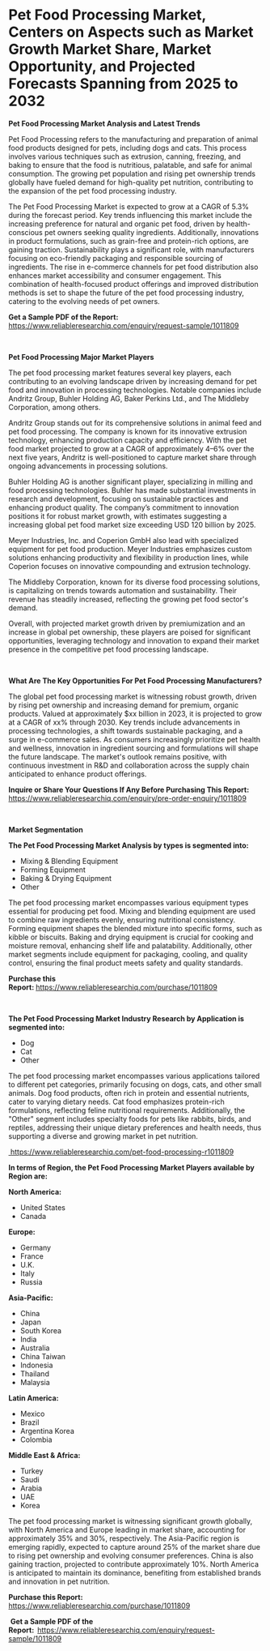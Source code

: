 <p><h1>Pet Food Processing Market, Centers on Aspects such as Market Growth Market Share, Market Opportunity, and Projected Forecasts Spanning from 2025 to 2032</h1></p><p><strong>Pet Food Processing Market Analysis and Latest Trends</strong></p>
<p><p>Pet Food Processing refers to the manufacturing and preparation of animal food products designed for pets, including dogs and cats. This process involves various techniques such as extrusion, canning, freezing, and baking to ensure that the food is nutritious, palatable, and safe for animal consumption. The growing pet population and rising pet ownership trends globally have fueled demand for high-quality pet nutrition, contributing to the expansion of the pet food processing industry.</p><p>The Pet Food Processing Market is expected to grow at a CAGR of 5.3% during the forecast period. Key trends influencing this market include the increasing preference for natural and organic pet food, driven by health-conscious pet owners seeking quality ingredients. Additionally, innovations in product formulations, such as grain-free and protein-rich options, are gaining traction. Sustainability plays a significant role, with manufacturers focusing on eco-friendly packaging and responsible sourcing of ingredients. The rise in e-commerce channels for pet food distribution also enhances market accessibility and consumer engagement. This combination of health-focused product offerings and improved distribution methods is set to shape the future of the pet food processing industry, catering to the evolving needs of pet owners.</p></p>
<p><strong>Get a Sample PDF of the Report:&nbsp;</strong> <a href="https://www.reliableresearchiq.com/enquiry/request-sample/1011809?utm_campaign=3199&utm_medium=2&utm_source=Github&utm_content=ia&utm_term=17042025&utm_id=pet-food-processing">https://www.reliableresearchiq.com/enquiry/request-sample/1011809</a></p>
<p>&nbsp;</p>
<p><strong>Pet Food Processing Major Market Players</strong></p>
<p><p>The pet food processing market features several key players, each contributing to an evolving landscape driven by increasing demand for pet food and innovation in processing technologies. Notable companies include Andritz Group, Buhler Holding AG, Baker Perkins Ltd., and The Middleby Corporation, among others.</p><p>Andritz Group stands out for its comprehensive solutions in animal feed and pet food processing. The company is known for its innovative extrusion technology, enhancing production capacity and efficiency. With the pet food market projected to grow at a CAGR of approximately 4–6% over the next five years, Andritz is well-positioned to capture market share through ongoing advancements in processing solutions.</p><p>Buhler Holding AG is another significant player, specializing in milling and food processing technologies. Buhler has made substantial investments in research and development, focusing on sustainable practices and enhancing product quality. The company’s commitment to innovation positions it for robust market growth, with estimates suggesting a increasing global pet food market size exceeding USD 120 billion by 2025.</p><p>Meyer Industries, Inc. and Coperion GmbH also lead with specialized equipment for pet food production. Meyer Industries emphasizes custom solutions enhancing productivity and flexibility in production lines, while Coperion focuses on innovative compounding and extrusion technology.</p><p>The Middleby Corporation, known for its diverse food processing solutions, is capitalizing on trends towards automation and sustainability. Their revenue has steadily increased, reflecting the growing pet food sector's demand.</p><p>Overall, with projected market growth driven by premiumization and an increase in global pet ownership, these players are poised for significant opportunities, leveraging technology and innovation to expand their market presence in the competitive pet food processing landscape.</p></p>
<p>&nbsp;</p>
<p><strong>What Are The Key Opportunities For Pet Food Processing Manufacturers?</strong></p>
<p><p>The global pet food processing market is witnessing robust growth, driven by rising pet ownership and increasing demand for premium, organic products. Valued at approximately $xx billion in 2023, it is projected to grow at a CAGR of xx% through 2030. Key trends include advancements in processing technologies, a shift towards sustainable packaging, and a surge in e-commerce sales. As consumers increasingly prioritize pet health and wellness, innovation in ingredient sourcing and formulations will shape the future landscape. The market's outlook remains positive, with continuous investment in R&D and collaboration across the supply chain anticipated to enhance product offerings.</p></p>
<p><strong>Inquire or Share Your Questions If Any Before Purchasing This Report:</strong> <a href="https://www.reliableresearchiq.com/enquiry/pre-order-enquiry/1011809?utm_campaign=3199&utm_medium=2&utm_source=Github&utm_content=ia&utm_term=17042025&utm_id=pet-food-processing">https://www.reliableresearchiq.com/enquiry/pre-order-enquiry/1011809</a></p>
<p>&nbsp;</p>
<p><strong>Market Segmentation</strong></p>
<p><strong>The Pet Food Processing Market Analysis by types is segmented into:</strong></p>
<p><ul><li>Mixing & Blending Equipment</li><li>Forming Equipment</li><li>Baking & Drying Equipment</li><li>Other</li></ul></p>
<p><p>The pet food processing market encompasses various equipment types essential for producing pet food. Mixing and blending equipment are used to combine raw ingredients evenly, ensuring nutritional consistency. Forming equipment shapes the blended mixture into specific forms, such as kibble or biscuits. Baking and drying equipment is crucial for cooking and moisture removal, enhancing shelf life and palatability. Additionally, other market segments include equipment for packaging, cooling, and quality control, ensuring the final product meets safety and quality standards.</p></p>
<p><strong>Purchase this Report:&nbsp;</strong><a href="https://www.reliableresearchiq.com/purchase/1011809?utm_campaign=3199&utm_medium=2&utm_source=Github&utm_content=ia&utm_term=17042025&utm_id=pet-food-processing">https://www.reliableresearchiq.com/purchase/1011809</a></p>
<p>&nbsp;</p>
<p><strong>The Pet Food Processing Market Industry Research by Application is segmented into:</strong></p>
<p><ul><li>Dog</li><li>Cat</li><li>Other</li></ul></p>
<p><p>The pet food processing market encompasses various applications tailored to different pet categories, primarily focusing on dogs, cats, and other small animals. Dog food products, often rich in protein and essential nutrients, cater to varying dietary needs. Cat food emphasizes protein-rich formulations, reflecting feline nutritional requirements. Additionally, the "Other" segment includes specialty foods for pets like rabbits, birds, and reptiles, addressing their unique dietary preferences and health needs, thus supporting a diverse and growing market in pet nutrition.</p></p>
<p><a href="https://www.reliableresearchiq.com/pet-food-processing-r1011809?utm_campaign=3199&utm_medium=2&utm_source=Github&utm_content=ia&utm_term=17042025&utm_id=pet-food-processing">&nbsp;https://www.reliableresearchiq.com/pet-food-processing-r1011809</a></p>
<p><strong>In terms of Region, the Pet Food Processing Market Players available by Region are:</strong></p>
<p>
    <p> <strong> North America: </strong>
        <ul>
            <li>United States</li>
            <li>Canada</li>
        </ul>
        </p> 
    <p> <strong> Europe: </strong>
        <ul>
            <li>Germany</li>
            <li>France</li>
            <li>U.K.</li>
            <li>Italy</li>
            <li>Russia</li>
        </ul>
        </p> 
    <p> <strong> Asia-Pacific: </strong>
        <ul>
            <li>China</li>
            <li>Japan</li>
            <li>South Korea</li>
            <li>India</li>
            <li>Australia</li>
            <li>China Taiwan</li>
            <li>Indonesia</li>
            <li>Thailand</li>
            <li>Malaysia</li>
        </ul>
        </p> 
    <p> <strong> Latin America: </strong>
        <ul>
            <li>Mexico</li>
            <li>Brazil</li>
            <li>Argentina Korea</li>
            <li>Colombia</li>
        </ul>
        </p> 
    <p> <strong> Middle East & Africa: </strong>
        <ul>
            <li>Turkey</li>
            <li>Saudi</li>
            <li>Arabia</li>
            <li>UAE</li>
            <li>Korea</li>
        </ul>
    </p>
    </p>
<p><p>The pet food processing market is witnessing significant growth globally, with North America and Europe leading in market share, accounting for approximately 35% and 30%, respectively. The Asia-Pacific region is emerging rapidly, expected to capture around 25% of the market share due to rising pet ownership and evolving consumer preferences. China is also gaining traction, projected to contribute approximately 10%. North America is anticipated to maintain its dominance, benefiting from established brands and innovation in pet nutrition.</p></p>
<p><strong>Purchase this Report: </strong><a href="https://www.reliableresearchiq.com/purchase/1011809?utm_campaign=3199&utm_medium=2&utm_source=Github&utm_content=ia&utm_term=17042025&utm_id=pet-food-processing">https://www.reliableresearchiq.com/purchase/1011809</a></p>
<p>&nbsp;<strong>Get a Sample PDF of the Report:&nbsp;&nbsp;</strong><a href="https://www.reliableresearchiq.com/enquiry/request-sample/1011809?utm_campaign=3199&utm_medium=2&utm_source=Github&utm_content=ia&utm_term=17042025&utm_id=pet-food-processing">https://www.reliableresearchiq.com/enquiry/request-sample/1011809</a></p>
<p><strong></strong></p>
<p><p></p><p></p><p></p></p>